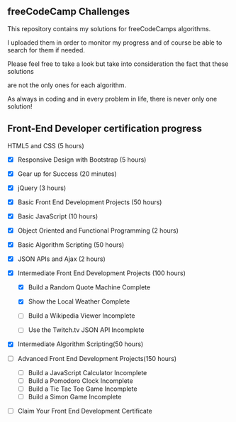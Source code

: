 
freeCodeCamp Challenges
-----------------------

This repository contains my solutions for freeCodeCamps algorithms.

I uploaded them in order to monitor my progress and of course be able to search for them if needed.


Please feel free to take a look but take into consideration the fact that these solutions

are not the only ones for each algorithm.


As always in coding and in every problem in life, there is never only one solution!


## Front-End Developer certification progress ##


HTML5 and CSS (5 hours)
- [x] Responsive Design with Bootstrap (5 hours)
- [x] Gear up for Success (20 minutes)
- [x] jQuery (3 hours)
- [x] Basic Front End Development Projects (50 hours)
- [x] Basic JavaScript (10 hours)
- [x] Object Oriented and Functional Programming (2 hours)
- [x] Basic Algorithm Scripting (50 hours)
- [x] JSON APIs and Ajax (2 hours)
- [x] Intermediate Front End Development Projects (100 hours)
    - [x] Build a Random Quote Machine Complete   
    
    - [x] Show the Local Weather Complete   
    
    - [ ] Build a Wikipedia Viewer Incomplete   
    
    - [ ] Use the Twitch.tv JSON API Incomplete   
- [x] Intermediate Algorithm Scripting(50 hours)
- [ ] Advanced Front End Development Projects(150 hours)
    - [ ] Build a JavaScript Calculator Incomplete  
    - [ ] Build a Pomodoro Clock Incomplete     
    - [ ] Build a Tic Tac Toe Game Incomplete    
    - [ ] Build a Simon Game Incomplete   

- [ ] Claim Your Front End Development Certificate




